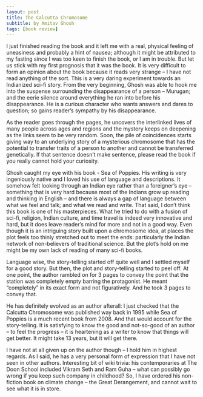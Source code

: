 ```yaml
---
layout: post
title: The Calcutta Chromosome
subtitle: by Amitav Ghosh
tags: [book review]
---
```


I just finished reading the book and it left me with a real, physical feeling of uneasiness and probably a hint of nausea; although it might be attributed to my fasting since I was too keen to finish the book, or I am in trouble. But let us stick with my first prognosis that it was the book.
It is very difficult to form an opinion about the book because it reads very strange – I have not read anything of the sort. This is a very daring experiment towards an Indianized sci-fi story. From the very beginning, Ghosh was able to hook me into the suspense surrounding the disappearance of a person – Murugan; and the eerie silence around everything he ran into before his disappearance. He is a curious character who wants answers and dares to question; so gains reader’s sympathy by his disappearance.

As the reader goes through the pages, he uncovers the interlinked lives of many people across ages and regions and the mystery keeps on deepening as the links seem to be very random. Soon, the pile of coincidences starts giving way to an underlying story of a mysterious chromosome that has the potential to transfer traits of a person to another and cannot be transferred genetically. If that sentence doesn’t make sentence, please read the book if you really cannot hold your curiosity.

Ghosh caught my eye with his book - Sea of Poppies. His writing is very ingeniously native and I loved his use of language and descriptions. It somehow felt looking through an Indian eye rather than a foreigner’s eye – something that is very hard because most of the Indians grow up reading and thinking in English – and there is always a gap of language between what we feel and talk; and what we read and write.
That said, I don’t think this book is one of his masterpieces. What he tried to do with a fusion of sci-fi, religion, Indian culture, and time travel is indeed very innovative and hard, but it does leave reader’s mind for more and not in a good way. Even though it is an intriguing story built upon a chromosome idea, at places the plot feels too thinly stretched out to meet the ends: particularly the Indian network of non-believers of traditional science. But the plot’s hold on me might be my own lack of reading of many sci-fi books.

Language wise, the story-telling started off quite well and I settled myself for a good story. But then, the plot and story-telling started to peel off. At one point, the author rambled on for 3 pages to convey the point that the station was completely empty barring the protagonist. He meant “completely” in its exact form and not figuratively. And he took 3 pages to convey that.

He has definitely evolved as an author afterall: I just checked that the Calcutta Chromosome was published way back in 1995 while Sea of Poppies is a much recent book from 2008. And that would account for the story-telling. It is satisfying to know the good and not-so-good of an author – to feel the progress – it is heartening as a writer to know that things will get better. It might take 13 years, but it will get there.

I have not at all given up on the author though – I hold him in highest regards. As I said, he has a very personal form of expression that I have not seen in other authors. Interesting bit of wiki trivia: his contemporaries at The Doon School included Vikram Seth and Ram Guha – what can possibly go wrong if you keep such company in childhood? So, I have ordered his non-fiction book on climate change – the Great Derangement, and cannot wait to see what it is in store.
